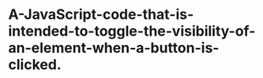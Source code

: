 # A-JavaScript-code-that-is-intended-to-toggle-the-visibility-of-an-element-when-a-button-is-clicked.